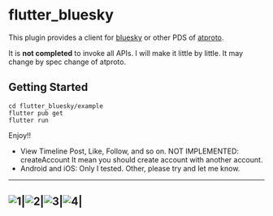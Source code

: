 # flutter_bluesky

This plugin provides a client for [bluesky](https://bsky.app/) or other PDS of [atproto](https://github.com/bluesky-social/atproto).

It is **not completed** to invoke all APIs.
I will make it little by little.
It may change by spec change of atproto.

## Getting Started
```
cd flutter_bluesky/example
flutter pub get
flutter run 
```

Enjoy!!
- View Timeline Post, Like, Follow, and so on.
  NOT IMPLEMENTED: createAccount
  It mean you should create account with another account.
- Android and iOS: Only I tested. Other, please try and let me know.

---
![1](https://github.com/tacsotai/flutter_bluesky/blob/6622979cdae92d014224e834542c7c3acae98542/doc/img/connect.png?raw=true)|![2](https://github.com/tacsotai/flutter_bluesky/blob/master/doc/img/login.png?raw=true)|![3](https://github.com/tacsotai/flutter_bluesky/blob/master/doc/img/home.png?raw=true)|![4](https://github.com/tacsotai/flutter_bluesky/blob/master/doc/img/profile.png?raw=true)|
---

